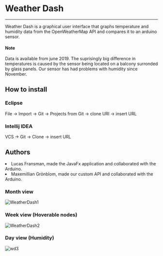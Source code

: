 # Weather Dash
---
Weather Dash is a graphical user interface that graphs temperature and humidity data from the OpenWeatherMap API and compares it to an arduino sensor.

#### Note
 Data is available from june 2019.
The suprisingly big difference in temperatures is caused by the sensor being located on a balcony surronded by glass panels. Our sensor has had problems with humidity since November.
## How to install
### Eclipse
File -> Import -> Git -> Projects from Git -> clone URI -> insert URL
### Intellij IDEA
VCS -> Git -> Clone -> insert URL

## Authors
<li>Lucas Fransman, made the JavaFx application and collaborated with the Arduino.</li>
<li>Maxemillian Grönblom, made our custom API and collaborated with the Arduino.</li>

### Month view

![WeatherDash1](https://user-images.githubusercontent.com/43991152/72160393-f2e73000-33c6-11ea-8d68-126b7c2f2440.png)

### Week view (Hoverable nodes)

![WeatherDash2](https://user-images.githubusercontent.com/43991152/72160518-22963800-33c7-11ea-8a53-bdb1b3d21b0a.png)

### Day view (Humidity)

![wd3](https://user-images.githubusercontent.com/43991152/72161081-1bbbf500-33c8-11ea-84bf-6ea68c4296a0.png)



